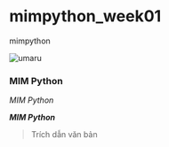 # mimpython_week01
mimpython

![umaru](https://steamuserimages-a.akamaihd.net/ugc/581322358921577193/91E92776255DF92F27ACFC90846731E8F30421DA/?imw=5000&imh=5000&ima=fit&impolicy=Letterbox&imcolor=%23000000&letterbox=false)

### MIM Python

*MIM Python*

***MIM Python***

> Trích dẫn văn bản

